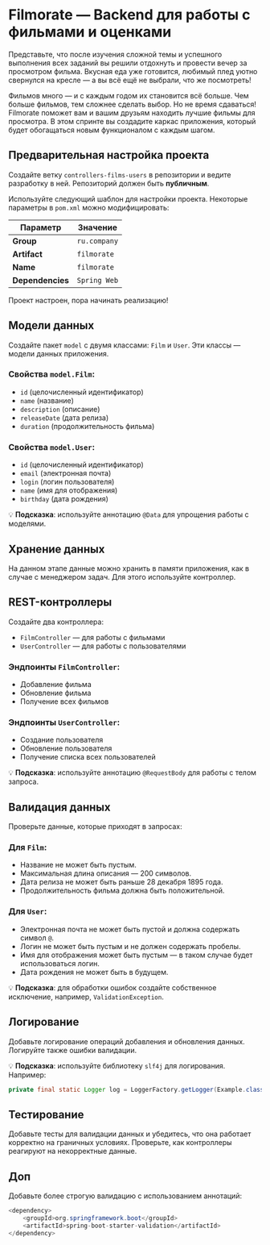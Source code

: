 # Filmorate — Backend для работы с фильмами и оценками

Представьте, что после изучения сложной темы и успешного выполнения всех заданий вы решили отдохнуть и провести вечер за просмотром фильма. Вкусная еда уже готовится, любимый плед уютно свернулся на кресле — а вы всё ещё не выбрали, что же посмотреть!

Фильмов много — и с каждым годом их становится всё больше. Чем больше фильмов, тем сложнее сделать выбор. Но не время сдаваться! Filmorate поможет вам и вашим друзьям находить лучшие фильмы для просмотра. В этом спринте вы создадите каркас приложения, который будет обогащаться новым функционалом с каждым шагом.

## Предварительная настройка проекта

Создайте ветку `controllers-films-users` в репозитории и ведите разработку в ней. Репозиторий должен быть **публичным**.

Используйте следующий шаблон для настройки проекта. Некоторые параметры в `pom.xml` можно модифицировать:

| Параметр  | Значение                  |
|-----------|---------------------------|
| **Group** | `ru.company`      |
| **Artifact** | `filmorate`              |
| **Name**  | `filmorate`                |
| **Dependencies** | `Spring Web`          |

Проект настроен, пора начинать реализацию!

## Модели данных

Создайте пакет `model` с двумя классами: `Film` и `User`. Эти классы — модели данных приложения.

### Свойства `model.Film`:
- `id` (целочисленный идентификатор)
- `name` (название)
- `description` (описание)
- `releaseDate` (дата релиза)
- `duration` (продолжительность фильма)

### Свойства `model.User`:
- `id` (целочисленный идентификатор)
- `email` (электронная почта)
- `login` (логин пользователя)
- `name` (имя для отображения)
- `birthday` (дата рождения)

💡 **Подсказка**: используйте аннотацию `@Data` для упрощения работы с моделями.

## Хранение данных

На данном этапе данные можно хранить в памяти приложения, как в случае с менеджером задач. Для этого используйте контроллер.

## REST-контроллеры

Создайте два контроллера:
- `FilmController` — для работы с фильмами
- `UserController` — для работы с пользователями

### Эндпоинты `FilmController`:
- Добавление фильма
- Обновление фильма
- Получение всех фильмов

### Эндпоинты `UserController`:
- Создание пользователя
- Обновление пользователя
- Получение списка всех пользователей

💡 **Подсказка**: используйте аннотацию `@RequestBody` для работы с телом запроса.

## Валидация данных

Проверьте данные, которые приходят в запросах:

### Для `Film`:
- Название не может быть пустым.
- Максимальная длина описания — 200 символов.
- Дата релиза не может быть раньше 28 декабря 1895 года.
- Продолжительность фильма должна быть положительной.

### Для `User`:
- Электронная почта не может быть пустой и должна содержать символ `@`.
- Логин не может быть пустым и не должен содержать пробелы.
- Имя для отображения может быть пустым — в таком случае будет использоваться логин.
- Дата рождения не может быть в будущем.

💡 **Подсказка**: для обработки ошибок создайте собственное исключение, например, `ValidationException`.

## Логирование

Добавьте логирование операций добавления и обновления данных. Логируйте также ошибки валидации.

💡 **Подсказка**: используйте библиотеку `slf4j` для логирования. Например:

```java
private final static Logger log = LoggerFactory.getLogger(Example.class); 
```

## Тестирование

Добавьте тесты для валидации данных и убедитесь, что она работает корректно на граничных условиях. Проверьте, как контроллеры реагируют на некорректные данные.


## Доп
Добавьте более строгую валидацию с использованием аннотаций:

```java
<dependency>
    <groupId>org.springframework.boot</groupId>
    <artifactId>spring-boot-starter-validation</artifactId>
</dependency>
